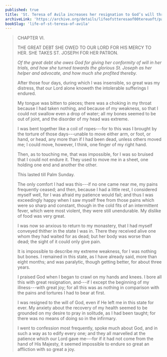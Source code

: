 ```yaml
---
published: true
title: 'St. Teresa of Avila increases her resignation to God’s will through intense suffering and a long paralysis'
archiveLink: 'https://archive.org/details/lifeofstteresaof00tereuoft/page/33?view=theater'
bookSlug: 'life-of-st-teresa-of-avila'
---
```


> CHAPTER VI.
>
> THE GREAT DEBT SHE OWED TO OUR LORD FOR HIS MERCY TO HER. SHE TAKES ST. JOSEPH FOR HER PATRON.
>
> *Of the great debt she owes God for giving her conformity of will in her trials, and how she turned towards the glorious St. Joseph as her helper and advocate, and how much she profited thereby.*
>
> After those four days, during which I was insensible, so great was my distress, that our Lord alone knoweth the intolerable sufferings I endured.
>
> My tongue was bitten to pieces; there was a choking in my throat because I had taken nothing, and because of my weakness, so that I could not swallow even a drop of water; all my bones seemed to be out of joint, and the disorder of my head was extreme.
>
> I was bent together like a coil of ropes---for to this was I brought by the torture of those days---unable to move either arm, or foot, or hand, or head, any more than if I had been dead, unless others moved me; I could move, however, I think, one finger of my right hand.
>
> Then, as to touching me, that was impossible, for I was so bruised that I could not endure it. They used to move me in a sheet, one holding one end and another the other.
>
> This lasted till Palm Sunday.
>
> The only comfort I had was this---if no one came near me, my pains frequently ceased; and then, because I had a little rest, I considered myself well, for I was afraid my patience would fail; and thus I was exceedingly happy when I saw myself free from those pains which were so sharp and constant, though in the cold fits of an intermittent fever, which were most violent, they were still unendurable. My dislike of food was very great.
>
> I was now so anxious to return to my monastery, that I had myself conveyed thither in the state I was in. There they received alive one whom they had waited for as dead; but her body was worse than dead; the sight of it could only give pain.
>
> It is impossible to describe my extreme weakness, for I was nothing but bones. I remained in this state, as I have already said, more than eight months; and was paralytic, though getting better, for about three years.
>
> I praised God when I began to crawl on my hands and knees. I bore all this with great resignation, and---if I except the beginning of my illness---with great joy; for all this was as nothing in comparison with the pains and tortures I had to bear at first.
>
> I was resigned to the will of God, even if He left me in this state for ever. My anxiety about the recovery of my health seemed to be grounded on my desire to pray in solitude, as I had been taught; for there was no means of doing so in the infirmary.
>
> I went to confession most frequently, spoke much about God, and in such a way as to edify every one; and they all marvelled at the patience which our Lord gave me---for if it had not come from the hand of His Majesty, it seemed impossible to endure so great an affliction with so great a joy.
